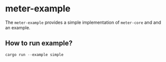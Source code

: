 # meter-example

The `meter-example` provides a simple implementation of `meter-core` and and an example.

## How to run example?

```rust
cargo run --example simple
```
